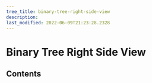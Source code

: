 ```yaml
---
tree_title: binary-tree-right-side-view
description: 
last_modified: 2022-06-09T21:23:28.2328
---
```


# Binary Tree Right Side View

## Contents
